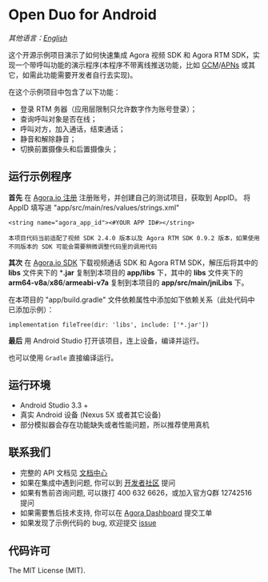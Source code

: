 # Open Duo for Android

*其他语言：[English](README.md)*

这个开源示例项目演示了如何快速集成 Agora 视频 SDK 和 Agora RTM SDK，实现一个带呼叫功能的演示程序(本程序不带离线推送功能，比如 [GCM](https://developers.google.com/cloud-messaging/)/[APNs](https://developer.apple.com/library/content/documentation/NetworkingInternet/Conceptual/RemoteNotificationsPG/APNSOverview.html) 或其它，如需此功能需要开发者自行去实现)。

在这个示例项目中包含了以下功能：

- 登录 RTM 务器（应用层限制只允许数字作为账号登录）；
- 查询呼叫对象是否在线；
- 呼叫对方，加入通话，结束通话；
- 静音和解除静音；
- 切换前置摄像头和后置摄像头；

## 运行示例程序
**首先** 在 [Agora.io 注册](https://dashboard.agora.io/cn/signup/) 注册账号，并创建自己的测试项目，获取到 AppID。
将 AppID 填写进 "app/src/main/res/values/strings.xml"

```
<string name="agora_app_id"><#YOUR APP ID#></string>

```

`本项目代码当前适配了视频 SDK 2.4.0 版本以及 Agora RTM SDK 0.9.2 版本，如果使用不同版本的 SDK 可能会需要稍微调整代码里的调用代码`

**其次** 在 [Agora.io SDK](https://docs.agora.io/en/Agora%20Platform/downloads) 下载视频通话 SDK 和 Agora RTM SDK，解压后将其中的 **libs** 文件夹下的 ***.jar** 复制到本项目的 **app/libs** 下，其中的 **libs** 文件夹下的 **arm64-v8a**/**x86**/**armeabi-v7a** 复制到本项目的 **app/src/main/jniLibs** 下。

在本项目的 "app/build.gradle" 文件依赖属性中添加如下依赖关系（此处代码中已添加示例）：

```
implementation fileTree(dir: 'libs', include: ['*.jar'])
```

**最后** 用 Android Studio 打开该项目，连上设备，编译并运行。

也可以使用 `Gradle` 直接编译运行。

## 运行环境
- Android Studio 3.3 +
- 真实 Android 设备 (Nexus 5X 或者其它设备)
- 部分模拟器会存在功能缺失或者性能问题，所以推荐使用真机

## 联系我们
- 完整的 API 文档见 [文档中心](https://docs.agora.io/cn/)
- 如果在集成中遇到问题, 你可以到 [开发者社区](https://dev.agora.io/cn/) 提问
- 如果有售前咨询问题, 可以拨打 400 632 6626，或加入官方Q群 12742516 提问
- 如果需要售后技术支持, 你可以在 [Agora Dashboard](https://dashboard.agora.io) 提交工单
- 如果发现了示例代码的 bug, 欢迎提交 [issue](https://github.com/AgoraIO/Advanced-Video/issues)

## 代码许可
The MIT License (MIT).
